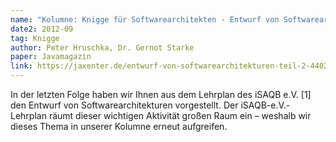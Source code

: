 ```yaml
---
name: "Kolumne: Knigge für Softwarearchitekten - Entwurf von Softwarearchitekturen (Teil 2)"
date2: 2012-09
tag: Knigge
author: Peter Hruschka, Dr. Gernot Starke
paper: Javamagazin
link: https://jaxenter.de/entwurf-von-softwarearchitekturen-teil-2-4402
---
```

In der letzten Folge haben wir Ihnen aus dem Lehrplan des iSAQB e.V. [1] den Entwurf von Softwarearchitekturen 
vorgestellt. Der iSAQB-e.V.-Lehrplan räumt dieser wichtigen Aktivität großen Raum ein – 
weshalb wir dieses Thema in unserer Kolumne erneut aufgreifen.